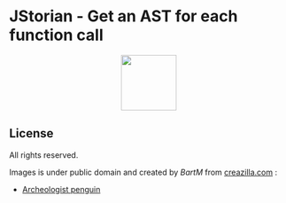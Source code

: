 # JStorian - Get an AST for each function call

<p align="center">
    <img 
        src="https://creazilla-store.fra1.digitaloceanspaces.com/cliparts/12487/archeologist-penguin-clipart-md.png" 
        width="100" 
        height="100">
</p>

## License

All rights reserved.

Images is under public domain and created by *BartM* from [creazilla.com](https://creazilla.com) :

- [Archeologist penguin](https://creazilla.com/nodes/48141-detective-emoji-clipart)
